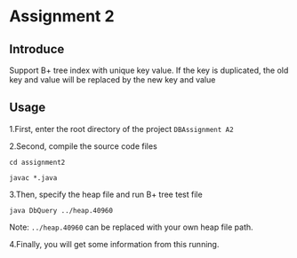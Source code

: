 # Assignment 2
## Introduce
Support B+ tree index with unique key value. 
If the key is duplicated, the old key and value will be replaced by the new key and value

## Usage
1.First, enter the root directory of the project `DBAssignment A2`

2.Second, compile the source code files

`cd assignment2`

`javac *.java`

3.Then, specify the heap file and run B+ tree test file

`java DbQuery ../heap.40960`

Note: `../heap.40960` can be replaced with your own heap file path. 

4.Finally, you will get some information from this running.